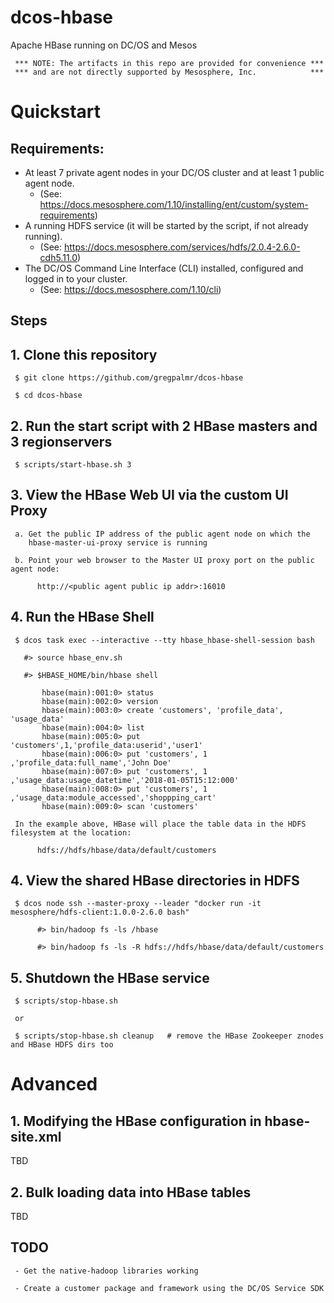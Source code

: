 # dcos-hbase
Apache HBase running on DC/OS and Mesos 

     *** NOTE: The artifacts in this repo are provided for convenience ***
     *** and are not directly supported by Mesosphere, Inc.            ***

# Quickstart

## Requirements: 
- At least 7 private agent nodes in your DC/OS cluster and at least 1 public agent node.
     - (See: https://docs.mesosphere.com/1.10/installing/ent/custom/system-requirements)
- A running HDFS service (it will be started by the script, if not already running).
     - (See: https://docs.mesosphere.com/services/hdfs/2.0.4-2.6.0-cdh5.11.0) 
- The DC/OS Command Line Interface (CLI) installed, configured and logged in to your cluster.
     - (See: https://docs.mesosphere.com/1.10/cli)

## Steps

## 1. Clone this repository

     $ git clone https://github.com/gregpalmr/dcos-hbase

     $ cd dcos-hbase

## 2. Run the start script with 2 HBase masters and 3 regionservers

     $ scripts/start-hbase.sh 3

## 3. View the HBase Web UI via the custom UI Proxy

     a. Get the public IP address of the public agent node on which the 
        hbase-master-ui-proxy service is running

     b. Point your web browser to the Master UI proxy port on the public agent node:

          http://<public agent public ip addr>:16010
        
## 4. Run the HBase Shell

     $ dcos task exec --interactive --tty hbase_hbase-shell-session bash

       #> source hbase_env.sh

       #> $HBASE_HOME/bin/hbase shell

           hbase(main):001:0> status
           hbase(main):002:0> version
           hbase(main):003:0> create 'customers', 'profile_data', 'usage_data'
           hbase(main):004:0> list
           hbase(main):005:0> put 'customers',1,'profile_data:userid','user1'
           hbase(main):006:0> put 'customers', 1 ,'profile_data:full_name','John Doe'
           hbase(main):007:0> put 'customers', 1 ,'usage_data:usage_datetime','2018-01-05T15:12:000'
           hbase(main):008:0> put 'customers', 1 ,'usage_data:module_accessed','shoppping_cart'
           hbase(main):009:0> scan 'customers'

     In the example above, HBase will place the table data in the HDFS filesystem at the location:

          hdfs://hdfs/hbase/data/default/customers

## 4. View the shared HBase directories in HDFS

     $ dcos node ssh --master-proxy --leader "docker run -it mesosphere/hdfs-client:1.0.0-2.6.0 bash"

          #> bin/hadoop fs -ls /hbase

          #> bin/hadoop fs -ls -R hdfs://hdfs/hbase/data/default/customers

## 5. Shutdown the HBase service

     $ scripts/stop-hbase.sh

     or

     $ scripts/stop-hbase.sh cleanup   # remove the HBase Zookeeper znodes and HBase HDFS dirs too


# Advanced

## 1. Modifying the HBase configuration in hbase-site.xml

TBD

## 2. Bulk loading data into HBase tables

TBD


## TODO

     - Get the native-hadoop libraries working

     - Create a customer package and framework using the DC/OS Service SDK


